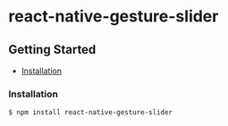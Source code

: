 # react-native-gesture-slider

## Getting Started

- [Installation](#installation)

### Installation

```bash
$ npm install react-native-gesture-slider
```
